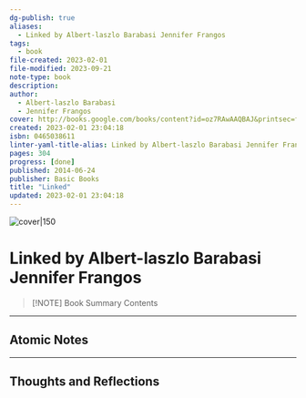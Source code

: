 ```yaml
---
dg-publish: true
aliases:
  - Linked by Albert-laszlo Barabasi Jennifer Frangos
tags:
  - book
file-created: 2023-02-01
file-modified: 2023-09-21
note-type: book 
description: 
author:
  - Albert-laszlo Barabasi
  - Jennifer Frangos
cover: http://books.google.com/books/content?id=oz7RAwAAQBAJ&printsec=frontcover&img=1&zoom=1&edge=curl&source=gbs_api
created: 2023-02-01 23:04:18
isbn: 0465038611
linter-yaml-title-alias: Linked by Albert-laszlo Barabasi Jennifer Frangos
pages: 304
progress: [done]
published: 2014-06-24
publisher: Basic Books
title: "Linked"
updated: 2023-02-01 23:04:18
---
```


![cover|150](http://books.google.com/books/content?id=oz7RAwAAQBAJ&printsec=frontcover&img=1&zoom=1&edge=curl&source=gbs_api)

# Linked by Albert-laszlo Barabasi Jennifer Frangos

> [!NOTE] Book Summary
> Contents

---

## Atomic Notes

---

## Thoughts and Reflections
